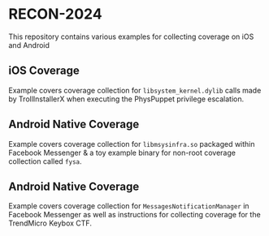 # RECON-2024

This repository contains various examples for collecting coverage on iOS and Android

## iOS Coverage

Example covers coverage collection for `libsystem_kernel.dylib` calls made by TrollInstallerX when executing the PhysPuppet privilege escalation.

## Android Native Coverage 

Example covers coverage collection for `libmsysinfra.so` packaged within Facebook Messenger & a toy example binary for non-root coverage collection called `fysa`.

## Android Native Coverage 

Example covers coverage collection for `MessagesNotificationManager` in Facebook Messenger as well as instructions for collecting coverage for the TrendMicro Keybox CTF.
